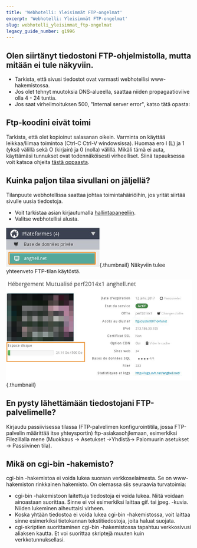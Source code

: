 ```yaml
---
title: 'Webhotelli: Yleisimmät FTP-ongelmat'
excerpt: 'Webhotelli: Yleisimmät FTP-ongelmat'
slug: webhotelli_yleisimmat_ftp-ongelmat
legacy_guide_number: g1996
---
```



## Olen siirtänyt tiedostoni FTP-ohjelmistolla, mutta mitään ei tule näkyviin.

- Tarkista, että sivusi tiedostot ovat varmasti webhotellisi www-hakemistossa.
- Jos olet tehnyt muutoksia DNS-alueella, saattaa niiden propagaatioviive olla 4 - 24 tuntia.
- Jos saat virheilmoituksen  500, "Internal server error", katso tätä opasta: []({legacy}1987)




## Ftp-koodini eivät toimi
Tarkista, että olet kopioinut salasanan oikein. Varminta on käyttää leikkaa/liimaa toimintoa (Ctrl-C Ctrl-V windowsissa). Huomaa ero l (L) ja 1 (yksi) välillä sekä O (kirjain) ja 0 (nolla) välillä. 
Mikäli tämä ei auta, käyttämäsi tunnukset ovat todennäköisesti virheelliset. Siinä tapauksessa voit katsoa ohjeita [tästä oppaasta](https://www.ovh-hosting.fi/g1374.sivusto-internetiin).


## Kuinka paljon tilaa sivullani on jäljellä?
Tilanpuute webhotellissa saattaa johtaa toimintahäiriöihin, jos yrität siirtää sivulle uusia tiedostoja.

- Voit tarkistaa asian kirjautumalla [hallintapaneeliin](https://www.ovh.com/manager/web/login/).
- Valitse webhotellisi alusta.



![](images/img_3298.jpg){.thumbnail}
Näkyviin tulee yhteenveto FTP-tilan käytöstä.

![](images/img_3299.jpg){.thumbnail}


## En pysty lähettämään tiedostojani FTP-palvelimelle?
Kirjaudu passiivisessa tilassa (FTP-palvelimen konfigurointitila, jossa FTP-palvelin määrittää itse yhteysportin) ftp-asiakasohjlemaan, esimerkiksi Filezillalla mene (Muokkaus -> Asetukset ->Yhdistä-> Palomuurin asetukset -> Passiivinen tila).


## Mikä on cgi-bin -hakemisto?
cgi-bin -hakemistoa ei voida lukea suoraan verkkoselaimesta. Se on www-hakemiston rinkkainen hakemisto. On olemassa siis seuraavia turvatoimia:

- cgi-bin -hakemistoon laitettuja tiedostoja ei voida lukea. Niitä voidaan ainoastaan suorittaa. Sinne ei voi esimerkiksi laittaa gif. tai jpeg. -kuvia. Niiden lukeminen aiheuttaisi virheen.
- Koska yhtään tiedostoa ei voida lukea cgi-bin -hakemistossa, voit laittaa sinne esimerkiksi tietokannan tekstitiedostoja, joita haluat suojata.
- cgi-skriptien suorittaminen cgi-bin -hakemistossa tapahtuu verkkosivusi aliaksen kautta. Et voi suorittaa skriptejä muuten kuin verkkotunnuksellasi.



